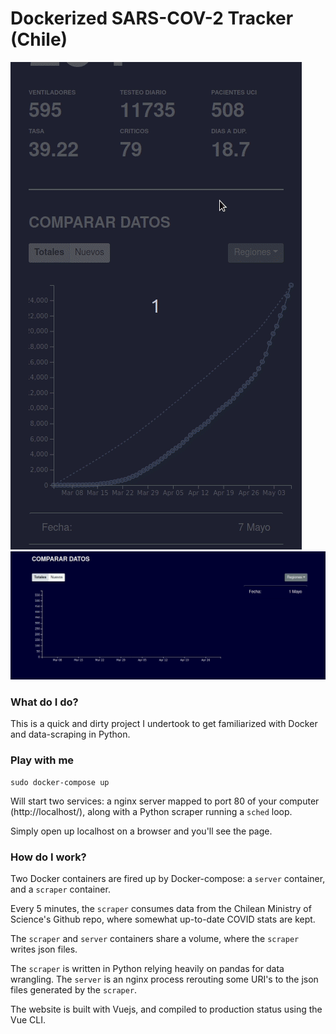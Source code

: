 # Dockerized SARS-COV-2 Tracker (Chile)

![](./gifs/./site_interaction_1.gif) ![](./gifs/./site_interaction_2.gif)

### What do I do?

This is a quick and dirty project I undertook to get familiarized with Docker and data-scraping in Python.

### Play with me

```
sudo docker-compose up
```

Will start two services: a nginx server mapped to port 80 of your computer (http://localhost/), along with a Python scraper running a `sched` loop.

Simply open up localhost on a browser and you'll see the page.

### How do I work?

Two Docker containers are fired up by Docker-compose: a `server` container, and a `scraper` container. 

Every 5 minutes, the `scraper` consumes data from the Chilean Ministry of Science's Github repo, where somewhat up-to-date COVID stats are kept. 

The `scraper` and `server` containers share a volume, where the `scraper` writes json files.

The `scraper` is written in Python relying heavily on pandas for data wrangling. The `server` is an nginx process rerouting some URI's to the json files generated by the `scraper`.

The website is built with Vuejs, and compiled to production status using the Vue CLI.





